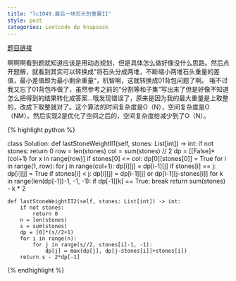 ```yaml
---
title: "lc1049.最后一块石头的重量II"
style: post
categories: Leetcode dp knapsack 
---
```


[题目链接](https://leetcode-cn.com/problems/last-stone-weight-ii/)

啊啊啊看到题就知道应该是用动态规划，但是具体怎么做好像没什么思路。然后点开题解，就看到其实可以转换成”将石头分成两堆，不断缩小两堆石头重量的差值，最小差值即为最小剩余重量“，机智啊，这就转换成01背包问题了啊。 哦不过我又忘了01背包咋做了，虽然参考之前的“分割等和子集”写出来了但是好像不知道怎么把得到的结果转化成答案...哦发现错误了，原来是因为我的最大重量是上取整的，改成下取整就对了。这个算法的时间复杂度是O（N），空间复杂度是O（NM）。然后实现2是优化了空间之后的，空间复杂度给减少到了O（N）。

{% highlight python %}

class Solution:
    def lastStoneWeightII1(self, stones: List[int]) -> int:
        if not stones:
            return 0
        row = len(stones)
        col = sum(stones) // 2
        dp = [[False]*(col+1) for x in range(row)]
        if stones[0] <= col:
            dp[0][stones[0]] = True
        for i in range(1, row):
            for j in range(col+1):
                dp[i][j] = dp[i-1][j]
                if stones[i] == j:
                    dp[i][j] = True
                if stones[i] < j:
                    dp[i][j] = dp[i-1][j] or dp[i-1][j-stones[i]]
        for k in range(len(dp[-1])-1, -1, -1):
            if dp[-1][k] == True:
                break
        return sum(stones) - k * 2

    def lastStoneWeightII2(self, stones: List[int]) -> int:
        if not stones:
            return 0
        n = len(stones)
        s = sum(stones)
        dp = [0]*(s//2+1)
        for i in range(n):
            for j in range(s//2, stones[i]-1, -1):
                dp[j] = max(dp[j], dp[j-stones[i]]+stones[i])
        return s - 2*dp[-1]

{% endhighlight %}

